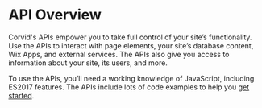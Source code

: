 # API Overview

Corvid's APIs empower you to take full control of your site’s functionality. Use the APIs to interact with page elements, your site’s database content, Wix Apps, and external services. The APIs also give you access to information about your site, its users, and more.

To use the APIs, you’ll need a working knowledge of JavaScript, including ES2017 features. The APIs include lots of code examples to help you [get started](https://www.wix.com/corvid/reference/getting-started.html).
